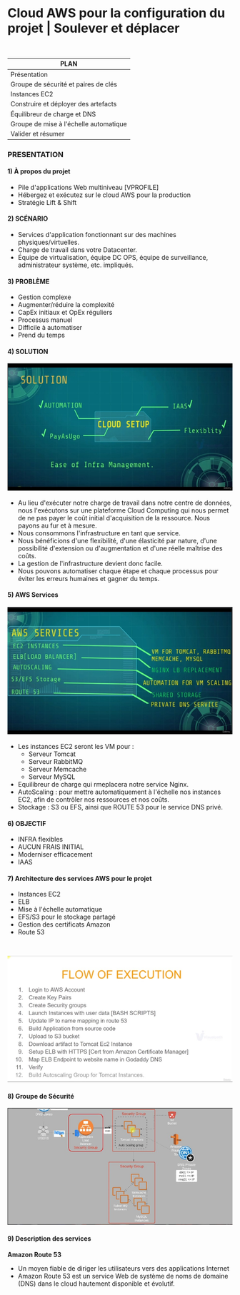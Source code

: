 # **Cloud AWS pour la configuration du projet | Soulever et déplacer**

<br/>

|PLAN|
|-----|
|Présentation|
|Groupe de sécurité et paires de clés|
|Instances EC2|
|Construire et déployer des artefacts|
|Équilibreur de charge et DNS|
|Groupe de mise à l'échelle automatique|
|Valider et résumer|

### PRESENTATION


#### **1) À propos du projet**
+ Pile d'applications Web multiniveau [VPROFILE]
+ Hébergez et exécutez sur le cloud AWS pour la production
+ Stratégie Lift & Shift

#### **2) SCÉNARIO**
+ Services d'application fonctionnant sur des machines physiques/virtuelles.
+ Charge de travail dans votre Datacenter.
+ Équipe de virtualisation, équipe DC OPS, équipe de surveillance, administrateur système, etc. impliqués.

#### **3) PROBLÈME**
+ Gestion complexe
+ Augmenter/réduire la complexité
+ CapEx initiaux et OpEx réguliers
+ Processus manuel
+ Difficile à automatiser
+ Prend du temps

#### **4) SOLUTION**

![Lift&Shift](images/image1.png)

+ Au lieu d'exécuter notre charge de travail dans notre centre de données, nous l'exécutons sur une plateforme Cloud Computing qui nous permet de ne pas payer le coût initial d'acquisition de la ressource. Nous payons au fur et à mesure.
+ Nous consommons l'infrastructure en tant que service.
+ Nous bénéficions d'une flexibilité, d'une élasticité par nature, d'une possibilité d'extension ou d'augmentation et d'une réelle maîtrise des coûts.
+ La gestion de l'infrastructure devient donc facile.
+ Nous pouvons automatiser chaque étape et chaque processus pour éviter les erreurs humaines et gagner du temps.

#### **5) AWS Services**

![Lift&Shift](images/image2.png)

+ Les instances EC2 seront les VM pour : 
    + Serveur Tomcat
    + Serveur RabbitMQ
    + Serveur Memcache
    + Serveur MySQL
+ Equilibreur de charge qui rmeplacera notre service Nginx.
+ AutoScaling : pour mettre automatiquement à l'échelle nos instances EC2, afin de contrôler nos ressources et nos coûts.
+ Stockage : S3 ou EFS, ainsi que ROUTE 53 pour le service DNS privé. 

#### **6) OBJECTIF**
+ INFRA flexibles
+ AUCUN FRAIS INITIAL
+ Moderniser efficacement
+ IAAS


#### **7) Architecture des services AWS pour le projet**
+ Instances EC2
+ ELB
+ Mise à l'échelle automatique
+ EFS/S3 pour le stockage partagé
+ Gestion des certificats Amazon
+ Route 53

<br/>

![Lift&Shift](images/image3.png)

#### **8) Groupe de Sécurité**

![Lift&Shift](images/image4.jpeg)


#### **9) Description des services**

**Amazon Route 53**
+ Un moyen fiable de diriger les utilisateurs vers des applications Internet
+ Amazon Route 53 est un service Web de système de noms de domaine (DNS) dans le cloud hautement disponible et évolutif.
